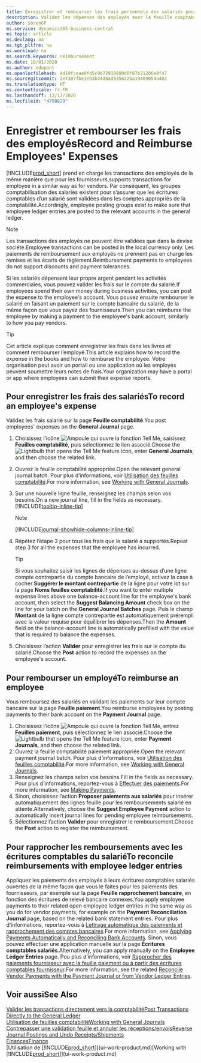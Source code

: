 ```yaml
---
title: Enregistrer et rembourser les frais personnels des salariés pour les activités commerciales | Microsoft Docs
description: Validez les dépenses des employés avec la feuille comptabilité sur le compte de l’employé et validez par la suite un paiement sur le compte bancaire de l’employé pour rembourser les frais liés à l’entreprise.
author: SorenGP
ms.service: dynamics365-business-central
ms.topic: article
ms.devlang: na
ms.tgt_pltfrm: na
ms.workload: na
ms.search.keywords: reimbursement
ms.date: 10/01/2020
ms.author: edupont
ms.openlocfilehash: 4d19fceae0fd5c9b72910880d0f87b21206e8f47
ms.sourcegitcommit: 2e7307fbe1eb3b34d0ad9356226a19409054a402
ms.translationtype: HT
ms.contentlocale: fr-FR
ms.lasthandoff: 12/17/2020
ms.locfileid: "4750829"
---
```

# <a name="record-and-reimburse-employees-expenses"></a><span data-ttu-id="cc650-103">Enregistrer et rembourser les frais des employés</span><span class="sxs-lookup"><span data-stu-id="cc650-103">Record and Reimburse Employees' Expenses</span></span>

[!INCLUDE[prod_short](includes/prod_short.md)] <span data-ttu-id="cc650-104">prend en charge les transactions des employés de la même manière que pour les fournisseurs.</span><span class="sxs-lookup"><span data-stu-id="cc650-104">supports transactions for employee in a similar way as for vendors.</span></span> <span data-ttu-id="cc650-105">Par conséquent, les groupes comptabilisation des salariés existent pour s’assurer que les écritures comptables d’un salarié sont validées dans les comptes appropriés de la comptabilité.</span><span class="sxs-lookup"><span data-stu-id="cc650-105">Accordingly, employee posting groups exist to make sure that employee ledger entries are posted to the relevant accounts in the general ledger.</span></span>

> [!NOTE]  
> <span data-ttu-id="cc650-106">Les transactions des employés ne peuvent être validées que dans la devise société.</span><span class="sxs-lookup"><span data-stu-id="cc650-106">Employee transactions can be posted in the local currency only.</span></span> <span data-ttu-id="cc650-107">Les paiements de remboursement aux employés ne prennent pas en charge les remises et les écarts de règlement.</span><span class="sxs-lookup"><span data-stu-id="cc650-107">Reimbursement payments to employees do not support discounts and payment tolerances.</span></span>

<span data-ttu-id="cc650-108">Si les salariés dépensent leur propre argent pendant les activités commerciales, vous pouvez valider les frais sur le compte du salarié.</span><span class="sxs-lookup"><span data-stu-id="cc650-108">If employees spend their own money during business activities, you can post the expense to the employee's account.</span></span> <span data-ttu-id="cc650-109">Vous pouvez ensuite rembourser le salarié en faisant un paiement sur le compte bancaire du salarié, de la même façon que vous payez des fournisseurs.</span><span class="sxs-lookup"><span data-stu-id="cc650-109">Then you can reimburse the employee by making a payment to the employee's bank account, similarly to how you pay vendors.</span></span>  

> [!TIP]
> <span data-ttu-id="cc650-110">Cet article explique comment enregistrer les frais dans les livres et comment rembourser l’employé.</span><span class="sxs-lookup"><span data-stu-id="cc650-110">This article explains how to record the expense in the books and how to reimburse the employee.</span></span> <span data-ttu-id="cc650-111">Votre organisation peut avoir un portail ou une application où les employés peuvent soumettre leurs notes de frais.</span><span class="sxs-lookup"><span data-stu-id="cc650-111">Your organization may have a portal or app where employees can submit their expense reports.</span></span>

## <a name="to-record-an-employees-expense"></a><span data-ttu-id="cc650-112">Pour enregistrer les frais des salariés</span><span class="sxs-lookup"><span data-stu-id="cc650-112">To record an employee's expense</span></span>
<span data-ttu-id="cc650-113">Validez les frais salarié sur la page **Feuille comptabilité**.</span><span class="sxs-lookup"><span data-stu-id="cc650-113">You post employees' expenses on the **General Journal** page.</span></span>
1. <span data-ttu-id="cc650-114">Choisissez l’icône ![Ampoule qui ouvre la fonction Tell Me](media/ui-search/search_small.png "Dites-moi ce que vous voulez faire"), saisissez **Feuilles comptabilité**, puis sélectionnez le lien associé.</span><span class="sxs-lookup"><span data-stu-id="cc650-114">Choose the ![Lightbulb that opens the Tell Me feature](media/ui-search/search_small.png "Tell me what you want to do") icon, enter **General Journals**, and then choose the related link.</span></span>
2. <span data-ttu-id="cc650-115">Ouvrez la feuille comptabilité appropriée.</span><span class="sxs-lookup"><span data-stu-id="cc650-115">Open the relevant general journal batch.</span></span> <span data-ttu-id="cc650-116">Pour plus d’informations, voir [Utilisation des feuilles comptabilité](ui-work-general-journals.md).</span><span class="sxs-lookup"><span data-stu-id="cc650-116">For more information, see [Working with General Journals](ui-work-general-journals.md).</span></span>
3. <span data-ttu-id="cc650-117">Sur une nouvelle ligne feuille, renseignez les champs selon vos besoins.</span><span class="sxs-lookup"><span data-stu-id="cc650-117">On a new journal line, fill in the fields as necessary.</span></span> [!INCLUDE[tooltip-inline-tip](includes/tooltip-inline-tip_md.md)]    

    > [!NOTE]
    > [!INCLUDE[journal-showhide-columns-inline-tip](includes/journal-showhide-columns-inline-tip.md)]
4. <span data-ttu-id="cc650-118">Répétez l’étape 3 pour tous les frais que le salarié a supportés.</span><span class="sxs-lookup"><span data-stu-id="cc650-118">Repeat step 3 for all the expenses that the employee has incurred.</span></span>

    > [!TIP]  
    > <span data-ttu-id="cc650-119">Si vous souhaitez saisir les lignes de dépenses au-dessus d’une ligne compte contrepartie du compte bancaire de l’employé, activez la case à cocher **Suggérer le montant contrepartie** de la ligne pour votre lot sur la page **Noms feuilles comptabilité**.</span><span class="sxs-lookup"><span data-stu-id="cc650-119">If you want to enter multiple expense lines above one balance-account line for the employee's bank account, then select the **Suggest Balancing Amount** check box on the line for your batch on the **General Journal Batches** page.</span></span> <span data-ttu-id="cc650-120">Puis le champ **Montant** de la ligne compte contrepartie est automatiquement prérempli avec la valeur requise pour équilibrer les dépenses.</span><span class="sxs-lookup"><span data-stu-id="cc650-120">Then the **Amount** field on the balance-account line is automatically prefilled with the value that is required to balance the expenses.</span></span>
5. <span data-ttu-id="cc650-121">Choisissez l’action **Valider** pour enregistrer les frais sur le compte du salarié.</span><span class="sxs-lookup"><span data-stu-id="cc650-121">Choose the **Post** action to record the expenses on the employee's account.</span></span>

## <a name="to-reimburse-an-employee"></a><span data-ttu-id="cc650-122">Pour rembourser un employé</span><span class="sxs-lookup"><span data-stu-id="cc650-122">To reimburse an employee</span></span>
<span data-ttu-id="cc650-123">Vous remboursez des salariés en validant les paiements sur leur compte bancaire sur la page **Feuille paiement**.</span><span class="sxs-lookup"><span data-stu-id="cc650-123">You reimburse employees by posting payments to their bank account on the **Payment Journal** page.</span></span>
1. <span data-ttu-id="cc650-124">Choisissez l’icône ![Ampoule qui ouvre la fonction Tell Me](media/ui-search/search_small.png "Dites-moi ce que vous voulez faire"), entrez **Feuilles paiement**, puis sélectionnez le lien associé.</span><span class="sxs-lookup"><span data-stu-id="cc650-124">Choose the ![Lightbulb that opens the Tell Me feature](media/ui-search/search_small.png "Tell me what you want to do") icon, enter **Payment Journals**, and then choose the related link.</span></span>
2. <span data-ttu-id="cc650-125">Ouvrez la feuille comptabilité paiement appropriée.</span><span class="sxs-lookup"><span data-stu-id="cc650-125">Open the relevant payment journal batch.</span></span> <span data-ttu-id="cc650-126">Pour plus d’informations, voir [Utilisation des feuilles comptabilité](ui-work-general-journals.md).</span><span class="sxs-lookup"><span data-stu-id="cc650-126">For more information, see [Working with General Journals](ui-work-general-journals.md).</span></span>
3. <span data-ttu-id="cc650-127">Renseignez les champs selon vos besoins.</span><span class="sxs-lookup"><span data-stu-id="cc650-127">Fill in the fields as necessary.</span></span> <span data-ttu-id="cc650-128">Pour plus d’informations, reportez-vous à [Effectuer des paiements](payables-make-payments.md).</span><span class="sxs-lookup"><span data-stu-id="cc650-128">For more information, see [Making Payments](payables-make-payments.md).</span></span>
4. <span data-ttu-id="cc650-129">Sinon, choisissez l’action **Proposer paiements aux salariés** pour insérer automatiquement des lignes feuille pour les remboursements salarié en attente.</span><span class="sxs-lookup"><span data-stu-id="cc650-129">Alternatively, choose the **Suggest Employee Payment** action to automatically insert journal lines for pending employee reimbursements.</span></span>
5. <span data-ttu-id="cc650-130">Sélectionnez l’action **Valider** pour enregistrer le remboursement.</span><span class="sxs-lookup"><span data-stu-id="cc650-130">Choose the **Post** action to register the reimbursement.</span></span>  

## <a name="to-reconcile-reimbursements-with-employee-ledger-entries"></a><span data-ttu-id="cc650-131">Pour rapprocher les remboursements avec les écritures comptables du salarié</span><span class="sxs-lookup"><span data-stu-id="cc650-131">To reconcile reimbursements with employee ledger entries</span></span>
<span data-ttu-id="cc650-132">Appliquez les paiements des employés à leurs écritures comptables salariés ouvertes de la même façon que vous le faites pour les paiements des fournisseurs, par exemple sur la page **Feuille rapprochement bancaire**, en fonction des écritures de relevé bancaire connexes.</span><span class="sxs-lookup"><span data-stu-id="cc650-132">You apply employee payments to their related open employee ledger entries in the same way as you do for vendor payments, for example on the **Payment Reconciliation Journal** page, based on the related bank statement entries.</span></span> <span data-ttu-id="cc650-133">Pour plus d’informations, reportez-vous à [Lettrage automatique des paiements et rapprochement des comptes bancaires](receivables-apply-payments-auto-reconcile-bank-accounts.md).</span><span class="sxs-lookup"><span data-stu-id="cc650-133">For more information, see [Applying Payments Automatically and Reconciling Bank Accounts](receivables-apply-payments-auto-reconcile-bank-accounts.md).</span></span> <span data-ttu-id="cc650-134">Sinon, vous pouvez effectuer une application manuelle sur la page **Écritures comptables salariés**.</span><span class="sxs-lookup"><span data-stu-id="cc650-134">Alternatively, you can apply manually on the **Employee Ledger Entries** page.</span></span> <span data-ttu-id="cc650-135">Pou plus d’informations, voir [Rapprocher des paiements fournisseur avec la feuille paiement ou à partir des écritures comptables fournisseur](payables-how-apply-purchase-transactions-manually.md).</span><span class="sxs-lookup"><span data-stu-id="cc650-135">For more information, see the related [Reconcile Vendor Payments with the Payment Journal or from Vendor Ledger Entries](payables-how-apply-purchase-transactions-manually.md).</span></span>  

## <a name="see-also"></a><span data-ttu-id="cc650-136">Voir aussi</span><span class="sxs-lookup"><span data-stu-id="cc650-136">See Also</span></span>
[<span data-ttu-id="cc650-137">Valider les transactions directement vers la comptabilité</span><span class="sxs-lookup"><span data-stu-id="cc650-137">Post Transactions Directly to the General Ledger</span></span>](finance-how-post-transactions-directly.md)  
[<span data-ttu-id="cc650-138">Utilisation de feuilles comptabilité</span><span class="sxs-lookup"><span data-stu-id="cc650-138">Working with General Journals</span></span>](ui-work-general-journals.md)  
[<span data-ttu-id="cc650-139">Contrepasser une validation feuille et annuler les réceptions/envois</span><span class="sxs-lookup"><span data-stu-id="cc650-139">Reverse Journal Postings and Undo Receipts/Shipments</span></span>](finance-how-reverse-journal-posting.md)  
[<span data-ttu-id="cc650-140">Finances</span><span class="sxs-lookup"><span data-stu-id="cc650-140">Finance</span></span>](finance.md)  
<span data-ttu-id="cc650-141">[Utilisation de [!INCLUDE[prod_short](includes/prod_short.md)]](ui-work-product.md)</span><span class="sxs-lookup"><span data-stu-id="cc650-141">[Working with [!INCLUDE[prod_short](includes/prod_short.md)]](ui-work-product.md)</span></span>  
